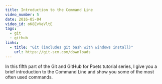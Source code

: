 ```yaml
---
title: Introduction to the Command Line
video_number: 5
date: 2016-05-04
video_id: oK8EvVeVltE
tags:
  - git
  - github
links:
  - title: "Git (includes git bash with windows install)"
    url: https://git-scm.com/downloads
---
```


In this fifth part of the Git and GitHub for Poets tutorial series, I give you a brief introduction to the Command Line and show you some of the most often used commands.
